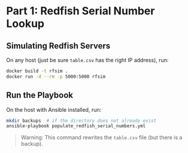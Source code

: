 # Part 1: Redfish Serial Number Lookup

## Simulating Redfish Servers

On any host (just be sure `table.csv` has the right IP address), run:

```sh
docker build -t rfsim .
docker run -d --rm -p 5000:5000 rfsim
```

## Run the Playbook

On the host with Ansible installed, run:

```sh
mkdir backups  # if the directory does not already exist
ansible-playbook populate_redfish_serial_numbers.yml
```

> Warning: This command rewrites the `table.csv` file (but there is a backup).
